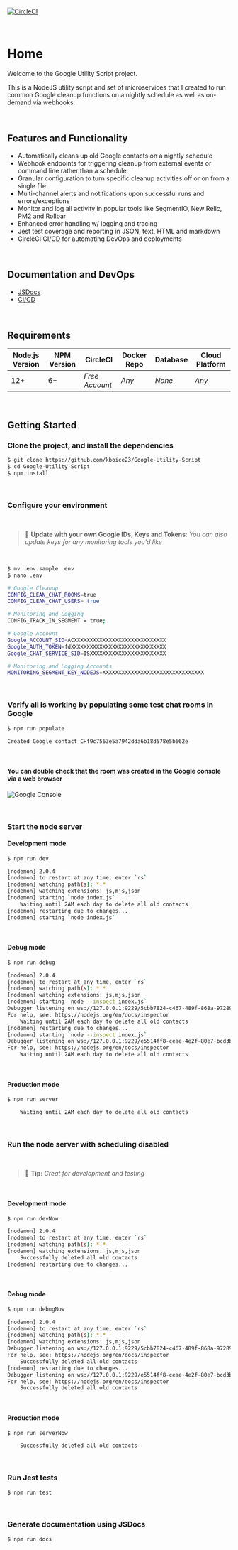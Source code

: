 
<br>

[![CircleCI](https://img.shields.io/circleci/build/github/kboice23/Google-Utility-Script?logo=CircleCI&token=03bb2aa6c5c825f09e352373a96b9651f2180162)](https://app.circleci.com/pipelines/github/kboice23/Google-Utility-Script)

<br>

# Home

Welcome to the Google Utility Script project.

This is a NodeJS utility script and set of microservices that I created to run common Google cleanup functions on a nightly schedule as well as on-demand via webhooks.

<br>

## Features and Functionality

- Automatically cleans up old Google contacts on a nightly schedule
- Webhook endpoints for triggering cleanup from external events or command line rather than a schedule
- Granular configuration to turn specific cleanup activities off or on from a single file
- Multi-channel alerts and notifications upon successful runs and errors/exceptions
- Monitor and log all activity in popular tools like SegmentIO, New Relic, PM2 and Rollbar
- Enhanced error handling w/ logging and tracing
- Jest test coverage and reporting in JSON, text, HTML and markdown
- CircleCI CI/CD for automating DevOps and deployments

<br>

## Documentation and DevOps

* [JSDocs](https://kboice23.github.io/Google-Utility-Script/)
* [CI/CD](https://app.circleci.com/pipelines/github/kboice23/Google-Utility-Script)

<br>

## Requirements

| Node.js Version | NPM Version | CircleCI       | Docker Repo | Database | Cloud Platform |
| --------------- | ----------- | -------------- | ----------- | -------- | -------------- |
| 12+             | 6+          | _Free Account_ | _Any_       | _None_    | _Any_          |

<br>

## Getting Started

### Clone the project, and install the dependencies

```bash
$ git clone https://github.com/kboice23/Google-Utility-Script
$ cd Google-Utility-Script
$ npm install
```

<br>

### Configure your environment

<br>

> :speech_balloon: **Update with your own Google IDs, Keys and Tokens**: _You can also update keys for any monitoring tools you'd like_

<br>

```bash
$ mv .env.sample .env
$ nano .env
```

```bash
# Google Cleanup
CONFIG_CLEAN_CHAT_ROOMS=true
CONFIG_CLEAN_CHAT_USERS= true

# Monitoring and Logging
CONFIG_TRACK_IN_SEGMENT = true;

# Google Account
Google_ACCOUNT_SID=ACXXXXXXXXXXXXXXXXXXXXXXXXXXXXX
Google_AUTH_TOKEN=fdXXXXXXXXXXXXXXXXXXXXXXXXXXXXXX
Google_CHAT_SERVICE_SID=ISXXXXXXXXXXXXXXXXXXXXXXXX

# Monitoring and Logging Accounts
MONITORING_SEGMENT_KEY_NODEJS=XXXXXXXXXXXXXXXXXXXXXXXXXXXXXXXX
```

<br>

### Verify all is working by populating some test chat rooms in Google

```bash
$ npm run populate
```

```bash
Created Google contact CHf9c7563e5a7942dda6b18d578e5b662e
```

<br>

#### You can double check that the room was created in the Google console via a web browser

![Google Console](https://kboice23.github.io/Google-Utility-Script/images/readme-Google-console-572px.png)

<br>

### Start the node server

#### Development mode

```bash
$ npm run dev
```

```bash
[nodemon] 2.0.4
[nodemon] to restart at any time, enter `rs`
[nodemon] watching path(s): *.*
[nodemon] watching extensions: js,mjs,json
[nodemon] starting `node index.js`
    Waiting until 2AM each day to delete all old contacts
[nodemon] restarting due to changes...
[nodemon] starting `node index.js`
```

<br>

#### Debug mode

```bash
$ npm run debug
```

```bash
[nodemon] 2.0.4
[nodemon] to restart at any time, enter `rs`
[nodemon] watching path(s): *.*
[nodemon] watching extensions: js,mjs,json
[nodemon] starting `node --inspect index.js`
Debugger listening on ws://127.0.0.1:9229/5cbb7824-c467-489f-868a-972892282165
For help, see: https://nodejs.org/en/docs/inspector
    Waiting until 2AM each day to delete all old contacts
[nodemon] restarting due to changes...
[nodemon] starting `node --inspect index.js`
Debugger listening on ws://127.0.0.1:9229/e5514ff8-ceae-4e2f-80e7-bcd3bbe6a557
For help, see: https://nodejs.org/en/docs/inspector
    Waiting until 2AM each day to delete all old contacts
```

<br>

#### Production mode

```bash
$ npm run server
```

```bash
    Waiting until 2AM each day to delete all old contacts
```

<br>

### Run the node server with scheduling disabled

<br>

> :speech_balloon: **Tip**: _Great for development and testing_

<br>

#### Development mode

```bash
$ npm run devNow
```

```bash
[nodemon] 2.0.4
[nodemon] to restart at any time, enter `rs`
[nodemon] watching path(s): *.*
[nodemon] watching extensions: js,mjs,json
    Successfully deleted all old contacts
[nodemon] restarting due to changes...
```

<br>

#### Debug mode

```bash
$ npm run debugNow
```

```bash
[nodemon] 2.0.4
[nodemon] to restart at any time, enter `rs`
[nodemon] watching path(s): *.*
[nodemon] watching extensions: js,mjs,json
Debugger listening on ws://127.0.0.1:9229/5cbb7824-c467-489f-868a-972892282165
For help, see: https://nodejs.org/en/docs/inspector
    Successfully deleted all old contacts
[nodemon] restarting due to changes...
Debugger listening on ws://127.0.0.1:9229/e5514ff8-ceae-4e2f-80e7-bcd3bbe6a557
For help, see: https://nodejs.org/en/docs/inspector
    Successfully deleted all old contacts
```

<br>

#### Production mode

```bash
$ npm run serverNow
```

```bash
    Successfully deleted all old contacts
```

<br>

### Run Jest tests

```bash
$ npm run test
```

<br>

### Generate documentation using JSDocs

```bash
$ npm run docs
```

<br>

<br>

<br>

<br>

<br>

<br>

<br>

<br>

<br>

<br>